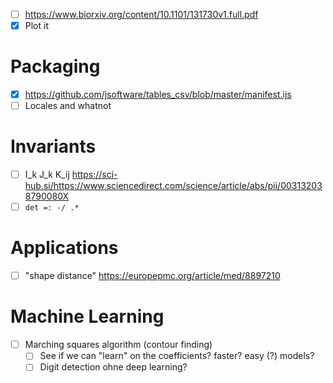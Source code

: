 - [ ] https://www.biorxiv.org/content/10.1101/131730v1.full.pdf
- [x] Plot it
# Packaging
- [x] https://github.com/jsoftware/tables_csv/blob/master/manifest.ijs
- [ ] Locales and whatnot
# Invariants
- [ ] I_k J_k K_ij https://sci-hub.si/https://www.sciencedirect.com/science/article/abs/pii/003132038790080X
- [ ] `det =: -/ .*`
# Applications
- [ ] "shape distance" https://europepmc.org/article/med/8897210
# Machine Learning
- [ ] Marching squares algorithm (contour finding)
  - [ ] See if we can "learn" on the coefficients? faster? easy (?) models?
  - [ ] Digit detection ohne deep learning?
